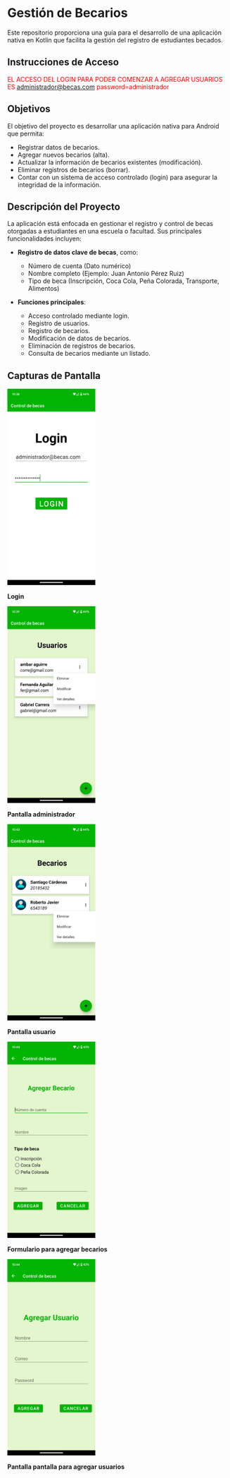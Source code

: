 # Gestión de Becarios
Este repositorio proporciona una guía para el desarrollo de una aplicación nativa en Kotlin que facilita la gestión del registro de estudiantes becados. 

## Instrucciones de Acceso

<span style="color:red;">EL ACCESO DEL LOGIN PARA PODER COMENZAR A AGREGAR USUARIOS ES administrador@becas.com password=administrador</span>

## Objetivos

El objetivo del proyecto es desarrollar una aplicación nativa para Android que permita:

- Registrar datos de becarios.
- Agregar nuevos becarios (alta).
- Actualizar la información de becarios existentes (modificación).
- Eliminar registros de becarios (borrar).
- Contar con un sistema de acceso controlado (login) para asegurar la integridad de la información.

## Descripción del Proyecto

La aplicación está enfocada en gestionar el registro y control de becas otorgadas a estudiantes en una escuela o facultad. Sus principales funcionalidades incluyen:

- **Registro de datos clave de becas**, como:
  - Número de cuenta (Dato numérico)
  - Nombre completo (Ejemplo: Juan Antonio Pérez Ruiz)
  - Tipo de beca (Inscripción, Coca Cola, Peña Colorada, Transporte, Alimentos)

- **Funciones principales**:
  - Acceso controlado mediante login.
  - Registro de usuarios.
  - Registro de becarios.
  - Modificación de datos de becarios.
  - Eliminación de registros de becarios.
  - Consulta de becarios mediante un listado.

## Capturas de Pantalla

<img src="capuras_de_pantalla/login.jpg" alt="Login" style="width: 200px;"/>
<p><strong>Login</strong></p>

<img src="capuras_de_pantalla/pantalla_usuarios.jpg" alt="Pantalla administrador" style="width: 200px;"/>
<p><strong>Pantalla administrador</strong></p>

<img src="capuras_de_pantalla/pantalla_becarios.jpg" alt="Pantalla usuario" style="width: 200px;"/>
<p><strong>Pantalla usuario</strong></p>

<img src="capuras_de_pantalla/formulario_agregar_becario.jpg" alt="Formulario para agregar becarios" style="width: 200px;"/>
<p><strong>Formulario para agregar becarios</strong></p>

<img src="capuras_de_pantalla/formulario_agregar_usuario.jpg" alt="Pantalla pantalla para agregar usuarios" style="width: 200px;"/>
<p><strong>Pantalla pantalla para agregar usuarios</strong></p>

